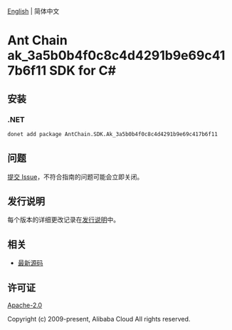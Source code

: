 [English](README.md) | 简体中文

# Ant Chain ak_3a5b0b4f0c8c4d4291b9e69c417b6f11 SDK for C#

## 安装

### .NET

```bash
donet add package AntChain.SDK.Ak_3a5b0b4f0c8c4d4291b9e69c417b6f11
```

## 问题

[提交 Issue](https://github.com/alipay/antchain-openapi-prod-sdk/issues/new)，不符合指南的问题可能会立即关闭。

## 发行说明

每个版本的详细更改记录在[发行说明](./ChangeLog.txt)中。

## 相关

* [最新源码](https://github.com/antchain-openapi-prod-sdk)

## 许可证

[Apache-2.0](http://www.apache.org/licenses/LICENSE-2.0)

Copyright (c) 2009-present, Alibaba Cloud All rights reserved.
